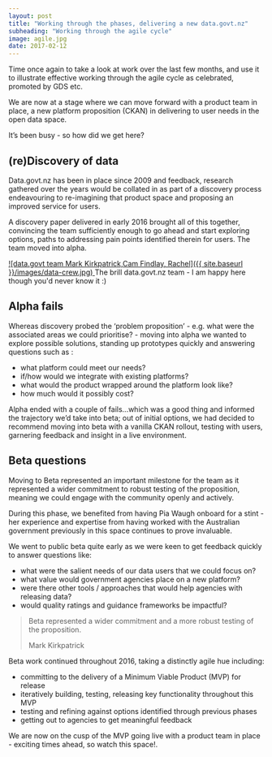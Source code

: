 ```yaml
---
layout: post
title: "Working through the phases, delivering a new data.govt.nz"
subheading: "Working through the agile cycle"
image: agile.jpg
date: 2017-02-12
---
```


Time once again to take a look at work over the last few months, and use it to illustrate effective working through the agile cycle as celebrated, promoted by GDS etc.

We are now at a stage where we can move forward with a product team in place, a new platform proposition (CKAN) in delivering to user needs in the open data space.

It’s been busy - so how did we get here?

## (re)Discovery of data

Data.govt.nz has been in place since 2009 and feedback, research gathered over the years would be collated in as part of a discovery process endeavouring to re-imagining that product space and proposing an improved service for users.

A discovery paper delivered in early 2016 brought all of this together, convincing the team sufficiently enough to go ahead and start exploring options, paths to addressing pain points identified therein for users. The team moved into alpha.

[![data.govt team Mark Kirkpatrick,Cam Findlay, Rachel]({{ site.baseurl }}/images/data-crew.jpg) ](#) <span class="caption text-muted">The brill data.govt.nz team - I am happy here though you'd never know it :)</span>

## Alpha fails

Whereas discovery probed the ‘problem proposition’ - e.g. what were the associated areas we could prioritise? - moving into alpha we wanted to explore possible solutions, standing up prototypes quickly and answering questions such as :

*   what platform could meet our needs?
*   if/how would we integrate with existing platforms?
*   what would the product wrapped around the platform look like?
*   how much would it possibly cost?

Alpha ended with a couple of fails...which was a good thing and informed the trajectory we’d take into beta; out of initial options, we had decided to recommend moving into beta with a vanilla CKAN rollout, testing with users, garnering feedback and insight in a live environment.

## Beta questions

Moving to Beta represented an important milestone for the team as it represented a wider commitment to robust testing of the proposition, meaning we could engage with the community openly and actively.

During this phase, we benefited from having Pia Waugh onboard for a stint - her experience and expertise from having worked with the Australian government previously in this space continues to prove invaluable.

We went to public beta quite early as we were keen to get feedback quickly to answer questions like:

*   what were the salient needs of our data users that we could focus on?
*   what value would government agencies place on a new platform?
*   were there other tools / approaches that would help agencies with releasing data?
*   would quality ratings and guidance frameworks be impactful?

> Beta represented a wider commitment and a more robust testing of the proposition.
> 
> <footer>Mark Kirkpatrick</footer>

Beta work continued throughout 2016, taking a distinctly agile hue including:

*   committing to the delivery of a Minimum Viable Product (MVP) for release
*   iteratively building, testing, releasing key functionality throughout this MVP
*   testing and refining against options identified through previous phases
*   getting out to agencies to get meaningful feedback

We are now on the cusp of the MVP going live with a product team in place - exciting times ahead, so watch this space!.
